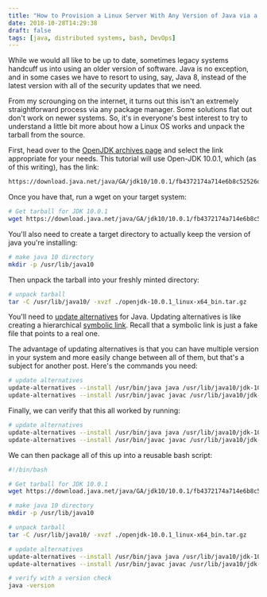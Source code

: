 ```yaml
---
title: "How to Provision a Linux Server With Any Version of Java via a Bash Script"
date: 2018-10-28T14:29:38
draft: false
tags: [java, distributed systems, bash, DevOps]
---
```


While we would all like to be up to date, sometimes legacy systems handcuff us into using an older version of software. Java is no exception, and in some cases we
have to resort to using, say, Java 8, instead of the latest version with all of the security updates that we need.

From my scrounging on the internet, it turns out this isn't an extremely straightforward process via any package manager. Some solutions flat out don't work on newer
systems. So, it's in everyone's best interest to try to understand a little bit more about how a Linux OS works and unpack the tarball from the source.

First, head over to the [OpenJDK archives page](https://jdk.java.net/archive/) and select the link appropriate for your needs.
This tutorial will use Open-JDK 10.0.1, which (as of this writing), has the link:

```bash
https://download.java.net/java/GA/jdk10/10.0.1/fb4372174a714e6b8c52526dc134031e/10/openjdk-10.0.1_linux-x64_bin.tar.gz
```

Once you have that, run a wget on your target system:

```bash
# Get tarball for JDK 10.0.1
wget https://download.java.net/java/GA/jdk10/10.0.1/fb4372174a714e6b8c52526dc134031e/10/openjdk-10.0.1_linux-x64_bin.tar.gz

```

You'll also need to create a target directory to actually keep the version of java you're installing:

```bash
# make java 10 directory
mkdir -p /usr/lib/java10

```

Then unpack the tarball into your freshly minted directory:

```bash
# unpack tarball
tar -C /usr/lib/java10/ -xvzf ./openjdk-10.0.1_linux-x64_bin.tar.gz

```

You'll need to [update alternatives](https://linux.die.net/man/8/update-alternatives) for Java. Updating alternatives is like creating a hierarchical [symbolic link](https://wiki.debian.org/SymLink). Recall that a symbolic link is just a fake file that points to a real one.

The advantage of updating alternatives is that you can have multiple version in your system and more easily change between all of them, but that's a subject for another post. Here's the commands you need:

```bash
# update alternatives
update-alternatives --install /usr/bin/java java /usr/lib/java10/jdk-10.0.1/bin/java 20000
update-alternatives --install /usr/bin/javac javac /usr/lib/java10/jdk-10.0.1/bin/javac 20000

```

Finally, we can verify that this all worked by running:

```bash
# update alternatives
update-alternatives --install /usr/bin/java java /usr/lib/java10/jdk-10.0.1/bin/java 20000
update-alternatives --install /usr/bin/javac javac /usr/lib/java10/jdk-10.0.1/bin/javac 20000

```

We can then package all of this up into a reusable bash script:

```bash
#!/bin/bash

# Get tarball for JDK 10.0.1
wget https://download.java.net/java/GA/jdk10/10.0.1/fb4372174a714e6b8c52526dc134031e/10/openjdk-10.0.1_linux-x64_bin.tar.gz

# make java 10 directory
mkdir -p /usr/lib/java10

# unpack tarball
tar -C /usr/lib/java10/ -xvzf ./openjdk-10.0.1_linux-x64_bin.tar.gz

# update alternatives
update-alternatives --install /usr/bin/java java /usr/lib/java10/jdk-10.0.1/bin/java 20000
update-alternatives --install /usr/bin/javac javac /usr/lib/java10/jdk-10.0.1/bin/javac 20000

# verify with a version check
java -version

```
